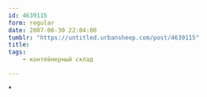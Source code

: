 ```yaml
---
id: 4639115
form: regular
date: 2007-06-30 22:04:00
tumblr: "https://untitled.urbansheep.com/post/4639115"
title:
tags:
    - контейнерный склад

---
```


<p>*</p>

